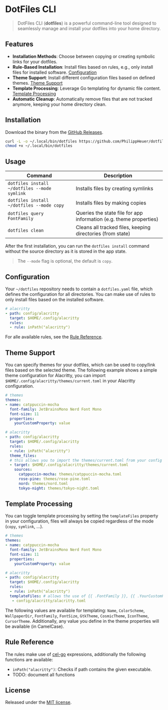# DotFiles CLI

> DotFiles CLI (**dotfiles**) is a powerful command-line tool designed to seamlessly manage and install your dotfiles into your home directory.

## Features

- **Installation Methods**: Choose between copying or creating symbolic links for your dotfiles.
- **Rule-Based Installation**: Install files based on rules, e.g., only install files for installed software. [Configuration](#configuration)
- **Theme Support**: Install different configuration files based on defined themes. [Theme Support](#theme-support)
- **Template Processing**: Leverage Go templating for dynamic file content. [Template Processing](#template-processing)
- **Automatic Cleanup**: Automatically remove files that are not tracked anymore, keeping your home directory clean.

## Installation

Download the binary from the [GitHub Releases](https://github.com/PhilippHeuer/dotfiles-cli/releases).

```bash
curl -L -o ~/.local/bin/dotfiles https://github.com/PhilippHeuer/dotfiles-cli/releases/latest/download/linux_amd64
chmod +x ~/.local/bin/dotfiles
```

## Usage

| Command                                      | Description                                                        |
|----------------------------------------------|--------------------------------------------------------------------|
| `dotfiles install ~/dotfiles --mode symlink` | Installs files by creating symlinks                                |
| `dotfiles install ~/dotfiles --mode copy`    | Installs files by making copies                                    |
| `dotfiles query FontFamily`                  | Queries the state file for app information (e.g. theme properties) |
| `dotfiles clean`                             | Cleans all tracked files, keeping directories (from state)         |

After the first installation, you can run the `dotfiles install` command without the source directory as it is stored in the app state.

> The `--mode` flag is optional, the default is `copy`.

## Configuration

Your `~/dotfiles` repository needs to contain a `dotfiles.yaml` file, which defines the configuration for all directories. 
You can make use of rules to only install files based on the installed software.

```yaml
# alacritty
- path: config/alacritty
  target: $HOME/.config/alacritty
  rules:
  - rule: inPath("alacritty")
```

For alle available rules, see the [Rule Reference](#rule-reference).

## Theme Support

You can specify themes for your dotfiles, which can be used to copy/link files based on the selected theme.
The following example shows a simple theme configuration for Alacritty, you can import `$HOME/.config/alacritty/themes/current.toml` in your Alacritty configuration.

```yaml
# themes
themes:
- name: catppuccin-mocha
  font-family: JetBrainsMono Nerd Font Mono
  font-size: 11
  properties:
    yourCustomProperty: value

# alacritty
- path: config/alacritty
  target: $HOME/.config/alacritty
  rules:
  - rule: inPath("alacritty")
  theme_files:
  # this allows you to import the themes/current.toml from your config and symlink the content based on the theme
  - target: $HOME/.config/alacritty/themes/current.toml
    sources:
      catppuccin-mocha: themes/catppuccin-mocha.toml
      rose-pine: themes/rose-pine.toml
      nord: themes/nord.toml
      tokyo-night: themes/tokyo-night.toml
```

## Template Processing

You can toggle template processing by setting the `templateFiles` property in your configuration, files will always be copied regardless of the mode (`copy`, `symlink`, ...).

```yaml
# themes
themes:
- name: catppuccin-mocha
  font-family: JetBrainsMono Nerd Font Mono
  font-size: 11
  properties:
    yourCustomProperty: value

# alacritty
- path: config/alacritty
  target: $HOME/.config/alacritty
  rules:
  - rule: inPath("alacritty")
  templateFiles: # allows the use of {{ .FontFamily }}, {{ .YourCustomProperty }} and other variables in your config
   - config/alacritty/alacritty.toml
```

The following values are available for templating: `Name`, `ColorScheme`, `WallpaperDir`, `FontFamily`, `FontSize`, `GtkTheme`, `CosmicTheme`, `IconTheme`, `CursorTheme`.
Additionally, any value you define in the theme properties will be available (in CamelCase).

## Rule Reference

The rules make use of [cel-go](https://github.com/google/cel-go) expressions, additionally the following functions are available:

- `inPath("alacritty")`: Checks if path contains the given executable.
- TODO: document all functions

## License

Released under the [MIT license](./LICENSE).
